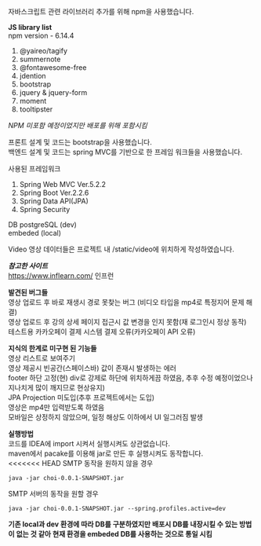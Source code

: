 자바스크립트 관련 라이브러리 추가를 위해 npm을 사용했습니다.<br>

**JS library list** <br>
npm version - 6.14.4 <br>
1. @yaireo/tagify<br>
2. summernote<br>
3. @fontawesome-free<br>
4. jdention<br>
5. bootstrap<br>
6. jquery & jquery-form<br>
7. moment<br>
8. tooltipster<br>

_NPM 미포함 예정이었지만 배포를 위해 포함시킴_

프론트 설계 및 코드는 bootstrap을 사용했습니다.<br>
백엔드 설계 및 코드는 spring MVC를 기반으로 한 프레임 워크들을 사용했습니다.<br>

사용된 프레임워크<br>
1. Spring Web MVC Ver.5.2.2
2. Spring Boot Ver.2.2.6
3. Spring Data API(JPA)
4. Spring Security

DB 
postgreSQL (dev)<br>
embeded (local)


Video 영상 데이터들은 프로젝트 내 /static/video에 위치하게 작성하였습니다.

**_참고한 사이트_**<br>
https://www.inflearn.com/ 인프런

**발견된 버그들**<br>
영상 업로드 후 바로 재생시 경로 못찾는 버그 (비디오 타입을 mp4로 특정지어 문제 해결)<br>
영상 업로드 후 강의 상세 페이지 접근시 값 변경을 인지 못함(재 로그인시 정상 동작)<br>
테스트용 카카오페이 결제 시스템 결제 오류(카카오페이 API 오류)<br>

**지식의 한계로 미구현 된 기능들**<br>
영상 리스트로 보여주기<br>
영상 제공시 빈공간(스페이스바) 값이 존재시 발생하는 에러<br>
footer 하단 고정(현) div로 강제로 하단에 위치하게끔 하였음, 추후 수정 예정이었으나 지나치게 많이 깨지므로 현상유지)<br>
JPA Projection 미도입(추후 프로젝트에서는 도입)<br>
영상은 mp4만 입력받도록 하였음<br>
모바일은 상정하지 않았으며, 일정 해상도 이하에서 UI 일그러짐 발생

**실행방법**<br>
코드를 IDEA에 import 시켜서 실행시켜도 상관없습니다.<br>
maven에서 pacake를 이용해 jar로 만든 후 실행시켜도 동작합니다.<br>
<<<<<<< HEAD
SMTP 동작을 원하지 않을 경우
<pre><code>java -jar choi-0.0.1-SNAPSHOT.jar</code></pre>
SMTP 서버의 동작을 원할 경우
<pre><code>java -jar choi-0.0.1-SNAPSHOT.jar --spring.profiles.active=dev</code></pre>

**기존 local과 dev 환경에 따라 DB를 구분하였지만 배포시 DB를 내장시킬 수 있는 방법이 없는 것 같아 현재 환경을 embeded DB를 사용하는 것으로 통일 시킴**
